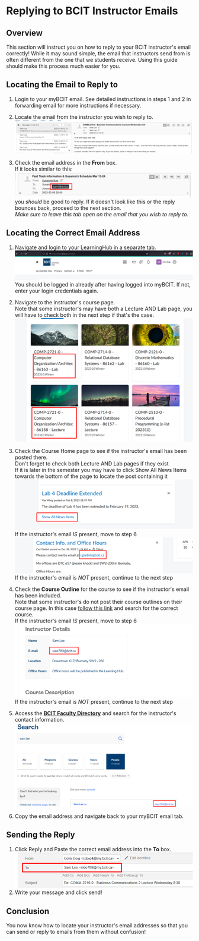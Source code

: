# Replying to BCIT Instructor Emails

## Overview

This section will instruct you on how to reply to your BCIT instructor's email correctly! While it may sound simple, the email that instructors send from is often different from the one that we students receive. Using this guide should make this process much easier for you.

## Locating the Email to Reply to

1. Login to your myBCIT email.
 See detailed instructions in steps 1 and 2 in forwarding email for more instructions if necessary.

2. Locate the email from the instructor you wish to reply to.
![image](./Colin's_Screenshots/Find_Email_To_Reply_To.png)

3. Check the email address in the **From** box.  
 If it looks similar to this: ![image](./Colin's_Screenshots/Check_FROM_Email_Good.png) you *should* be good to reply. If it doesn't look like this or the reply bounces back, proceed to the next section.  
 *Make sure to leave this tab open on the email that you wish to reply to.*

## Locating the Correct Email Address

1. Navigate and login to your LearningHub in a separate tab.
![image](./Colin's_Screenshots/Learning_Hub.png)
 You should be logged in already after having logged into myBCIT. If not, enter your login credentials again.

2. Navigate to the instructor's course page.  
 Note that some instructor's may have both a Lecture AND Lab page, you will have to check both in the next step if that's the case.
 ![image](./Colin's_Screenshots/Lecture_and_Lab_Example.png)

3. Check the Course Home page to see if the instructor's email has been posted there.  
 Don't forget to check both Lecture AND Lab pages if they exist  
 If it is later in the semester you may have to click Show All News Items towards the bottom of the page to locate the post containing it
 ![image](./Colin's_Screenshots/Show_All_News_Button.png)
 If the instructor's email *IS* present, move to step 6
 ![image](./Colin's_Screenshots/Content_Page_Email_Success.png)
 If the instructor's email is *NOT* present, continue to the next step

4. Check the **Course Outline** for the course to see if the instructor's email has been included.  
 Note that some instructor's do not post their course outlines on their course page. In this case [follow this link](https://www.bcit.ca/outlines/) and search for the correct course.  
 If the instructor's email *IS* present, move to step 6  
 ![image](./Colin's_Screenshots/Course_Outline_Success.png)
 If the instructor's email is *NOT* present, continue to the next step

5. Access the [**BCIT Faculty Directory**](https://www.bcit.ca/contacts/) and search for the instructor's contact information.
![image](./Colin's_Screenshots/Faculty_Contact_Success.png)
6. Copy the email address and navigate back to your myBCIT email tab.

## Sending the Reply

1. Click Reply and Paste the correct email address into the **To** box.
![image](./Colin's_Screenshots/TO_Box.png)
2. Write your message and click send!

## Conclusion

You now know how to locate your instructor's email addresses so that you can send or reply to emails from them without confusion!
